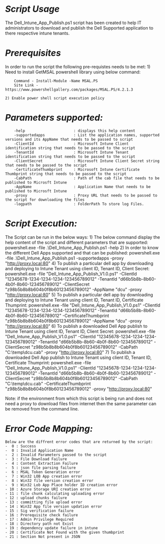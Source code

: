 # *Script Usage*
The Dell_Intune_App_Publish.ps1 script has been created to help IT administrators to download and publish the Dell Supported application to there respective intune tenants.

# *Prerequisites*
In order to run the script the following pre-requistes needs to be met:
    1) Need to install GetMSAL powershell library using below command:

        Command - Install-Module -Name MSAL.PS
        Site Link - https://www.powershellgallery.com/packages/MSAL.PS/4.2.1.3

    2) Enable power shell script execution policy

# *Parameters supported:*
        -help                      : displays this help content
        -supportedapps             : List the application names, supported versions and its AppName that needs to be passed to script
        -ClientId                  : Microsoft Intune Client identification string that needs to be passed to the script
        -TenantId                  : Microsoft Intune Tenant identification string that needs to be passed to the script
        -ClientSecret              : Microsoft Intune Client Secret string that needs to be passed to the script
        -CertificateThumbprint     : Microsoft Intune Certificate Thumbprint string that needs to be passed to the script
        -CabPath                   : Path of the cab file that needs to be published to Microsft Intune
        -AppName                   : Application Name that needs to be published to Microsft Intune
        -proxy                     : Proxy URL that needs to be passed to the script for downloading the files
        -logpath                   : FolderPath To store log Files.


# *Script Execution:*
The Script can be run in the below ways:
    1) The below command display the help content of the script and different parameters that are supported:
        powershell.exe -file .\Dell_Intune_App_Publish.ps1 -help
    2) In order to know the different Dell Apps supported and that can be published:
        powershell.exe -file .\Dell_Intune_App_Publish.ps1 -supportedapps -proxy "http://proxy.local:80"
    4) To publish a particular dell app by downloading and deploying to Intune Tenant using client ID, Tenant ID, Client Secret:
        powershell.exe -file "Dell_Intune_App_Publish_V1.0.ps1" -ClientId "12345678-1234-1234-1234-123456789012" -TenantId "d66b5b8b-8b60-4b0f-8b60-123456789012" -ClientSecret "z98b5b8b8b604b0f8b60123456789012" -AppName "dcu" -proxy "http://proxy.local:80"
    5) To publish a particular dell app by downloading and deploying to Intune Tenant using client ID, Tenant ID, Certificate Thumprint:
        powershell.exe -file "Dell_Intune_App_Publish_V1.0.ps1" -ClientId "12345678-1234-1234-1234-123456789012" -TenantId "d66b5b8b-8b60-4b0f-8b60-123456789012" -CertificateThumbprint "z98b5b8b8b604b0f8b60123456789012" -AppName "dcu" -proxy "http://proxy.local:80"
    6) To publish a downloaded Dell App publish to Intune Tenant using client ID, Tenant ID, Client Secret:
        powershell.exe -file "Dell_Intune_App_Publish_V1.0.ps1" -ClientId "12345678-1234-1234-1234-123456789012" -TenantId "d66b5b8b-8b60-4b0f-8b60-123456789012" -ClientSecret "z98b5b8b8b604b0f8b60123456789012" -CabPath "C:\temp\dcu.cab" -proxy "http://proxy.local:80"
    7) To publish a downloaded Dell App publish to Intune Tenant using client ID, Tenant ID, Certificate Thumprint:
        powershell.exe -file "Dell_Intune_App_Publish_V1.0.ps1" -ClientId "12345678-1234-1234-1234-123456789012" -TenantId "d66b5b8b-8b60-4b0f-8b60-123456789012" -ClientSecret "z98b5b8b8b604b0f8b60123456789012" -CabPath "C:\temp\dcu.cab" -CertificateThumbprint "z98b5b8b8b604b0f8b60123456789012" -proxy "http://proxy.local:80"
    
Note: if the environment from which this script is being run and does not need a proxy to download files from internet then the same parameter can be removed from the command line.

# *Error Code Mapping:*
    Below are the diffrent error codes that are returned by the script:
    -  0 : Success
    -  0 : Invalid Application Name
    -  2 : Invalid Parameters passed to the script
    -  3 : File Download Failure
    -  4 : Content Extraction Failure
    -  5 : json file parsing failure
    -  6 : MSAL Token Generation error
    -  7 : Win32 LOB App creation error
    -  8 : Win32 file version creation error
    -  9 : Win32 Lob App Place holder ID creation error
    - 10 : Azure Storage URI creation error
    - 11 : file chunk calculating uploading error
    - 12 : upload chunks failure
    - 13 : committing file upload error
    - 14 : Win32 App file version updation error
    - 15 : Sig verification failure
    - 16 : Prerequisite check failure
    - 17 : Admin Privilege Required
    - 18 : Directory path not Exist
    - 19 : dependency update failure in intune
    - 20 : Certificate Not Found with the given thumbprint
    - 21 : Section Not present in JSON
    